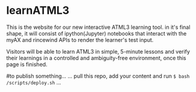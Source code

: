 # learnATML3
This is the website for our new interactive ATML3 learning tool.
in it's final shape, it will consist of ipython(Jupyter) notebooks that interact with the myAX and rincewind APIs to render the learner's test input.

Visitors will be able to learn ATML3 in simple, 5-minute lessons and verify their learnings in a controlled and ambiguity-free environment, once this page is finished.

#to publish something...
... pull this repo, add your content and run ``$ bash /scripts/deploy.sh``
...
